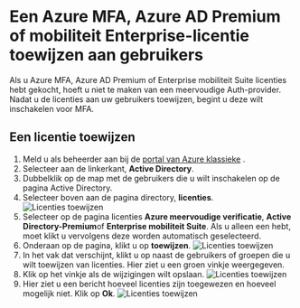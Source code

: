 <properties
    pageTitle="Licenties toewijzen voor Azure MFA | Microsoft Azure"
    description="Informatie over het toewijzen van gebruikerslicenties voor Microsoft Azure meervoudige verificatie."
    services="multi-factor-authentication"
    documentationCenter=""
    authors="kgremban"
    manager="femila"
    editor="yossib"/>

<tags
    ms.service="multi-factor-authentication"
    ms.workload="identity"
    ms.tgt_pltfrm="na"
    ms.devlang="na"
    ms.topic="get-started-article"
    ms.date="10/17/2016"
    ms.author="kgremban"/>

# <a name="assigning-an-azure-mfa-azure-ad-premium-or-enterprise-mobility-license-to-users"></a>Een Azure MFA, Azure AD Premium of mobiliteit Enterprise-licentie toewijzen aan gebruikers

Als u Azure MFA, Azure AD Premium of Enterprise mobiliteit Suite licenties hebt gekocht, hoeft u niet te maken van een meervoudige Auth-provider. Nadat u de licenties aan uw gebruikers toewijzen, begint u deze wilt inschakelen voor MFA.

## <a name="to-assign-a-license"></a>Een licentie toewijzen

1. Meld u als beheerder aan bij de [portal van Azure klassieke](https://manage.windowsazure.com) .
2. Selecteer aan de linkerkant, **Active Directory**.
3. Dubbelklik op de map met de gebruikers die u wilt inschakelen op de pagina Active Directory.
4. Selecteer boven aan de pagina directory, **licenties**.
![Licenties toewijzen](./media/multi-factor-authentication-get-started-assign-licenses/assign1.png)
5. Selecteer op de pagina licenties **Azure meervoudige verificatie**, **Active Directory-Premium**of **Enterprise mobiliteit Suite**.  Als u alleen een hebt, moet klikt u vervolgens deze worden automatisch geselecteerd.
6. Onderaan op de pagina, klikt u op **toewijzen**.
![Licenties toewijzen](./media/multi-factor-authentication-get-started-assign-licenses/assign3.png)
6. In het vak dat verschijnt, klikt u op naast de gebruikers of groepen die u wilt toewijzen van licenties.  Hier ziet u een groen vinkje weergegeven.
7. Klik op het vinkje als de wijzigingen wilt opslaan.
![Licenties toewijzen](./media/multi-factor-authentication-get-started-assign-licenses/assign4.png)
8. Hier ziet u een bericht hoeveel licenties zijn toegewezen en hoeveel mogelijk niet.  Klik op **Ok**.
![Licenties toewijzen](./media/multi-factor-authentication-get-started-assign-licenses/assign5.png)
